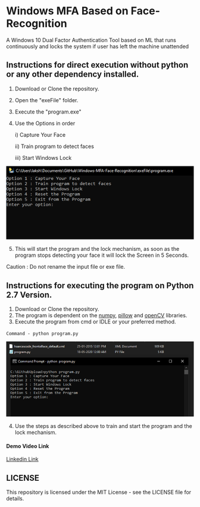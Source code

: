 # Windows MFA Based on Face-Recognition
A Windows 10 Dual Factor Authentication Tool based on ML that runs continuously and locks the system if user has left the machine unattended

## Instructions for direct execution without python or any other dependency installed.
1. Download or Clone the repository.
2. Open the "exeFile" folder.
3. Execute the "program.exe"
4. Use the Options in order

    i) Capture Your Face 

    ii) Train program to detect faces

    iii) Start Windows Lock
    
![Image of programexe](https://raw.githubusercontent.com/Lakshkhandelwal/Windows-MFA-Face-Recognition/master/Images/program.png)
  
5. This will start the program and the lock mechanism, as soon as the program stops detecting your face it will lock the Screen in 5        Seconds.

Caution : Do not rename the input file or exe file.

## Instructions for executing the program on Python 2.7 Version.
1. Download or Clone the repository.
2. The program is dependent on the [numpy](https://pypi.org/project/numpy/), [pillow](https://pypi.org/project/Pillow/) and [openCV](https://opencv.org/) libraries.
3. Execute the program from cmd or IDLE or your preferred method.

  `Command - python program.py`
  
  ![Image of cmd](https://raw.githubusercontent.com/Lakshkhandelwal/Windows-MFA-Face-Recognition/master/Images/python.png)
    
4. Use the steps as described above to train and start the program and the lock mechanism.

#### Demo Video Link
[Linkedin Link](https://www.linkedin.com/in/laksh-khandelwal/)


## LICENSE
This repository is licensed under the MIT License - see the LICENSE file for details.
